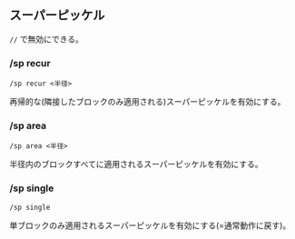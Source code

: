 ## スーパーピッケル

`//` で無効にできる。

### /sp recur

```command
/sp recur <半径>
```

再帰的な(隣接したブロックのみ適用される)スーパーピッケルを有効にする。

### /sp area

```command
/sp area <半径>
```

半径内のブロックすべてに適用されるスーパーピッケルを有効にする。

### /sp single

```command
/sp single
```

単ブロックのみ適用されるスーパーピッケルを有効にする(=通常動作に戻す)。